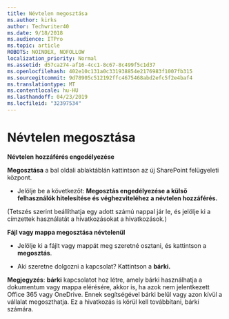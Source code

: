 ```yaml
---
title: Névtelen megosztása
ms.author: kirks
author: Techwriter40
ms.date: 9/18/2018
ms.audience: ITPro
ms.topic: article
ROBOTS: NOINDEX, NOFOLLOW
localization_priority: Normal
ms.assetid: d57ca274-af16-4cc1-8c67-8c499f5c1d37
ms.openlocfilehash: 402e10c131a0c331938854e2176983f1007fb315
ms.sourcegitcommit: 9d78905c512192ffc4675468abd2efc5f2e4baf4
ms.translationtype: MT
ms.contentlocale: hu-HU
ms.lasthandoff: 04/23/2019
ms.locfileid: "32397534"
---
```

# <a name="anonymous-sharing"></a>Névtelen megosztása

 **Névtelen hozzáférés engedélyezése**
  
**Megosztása** a bal oldali ablaktáblán kattintson az új SharePoint felügyeleti központ. 
  
- Jelölje be a következőt: **Megosztás engedélyezése a külső felhasználók hitelesítése és véghezviteléhez a névtelen hozzáférés.**
  
(Tetszés szerint beállíthatja egy adott számú nappal jár le, és jelölje ki a címzettek használatát a hivatkozásokat a hivatkozások.)
    
 **Fájl vagy mappa megosztása névtelenül**
  
- Jelölje ki a fájlt vagy mappát meg szeretné osztani, és kattintson a **megosztás**. 
    
- Aki szeretne dolgozni a kapcsolat? Kattintson a **bárki.**
  
 **Megjegyzés**: **bárki** kapcsolatot hoz létre, amely bárki használhatja a dokumentum vagy mappa elérésére, akkor is, ha azok nem jelentkezett Office 365 vagy OneDrive. Ennek segítségével bárki belül vagy azon kívül a vállalat megoszthatja. Ez a hivatkozás is körül kell továbbítani, bárki számára. 
    

